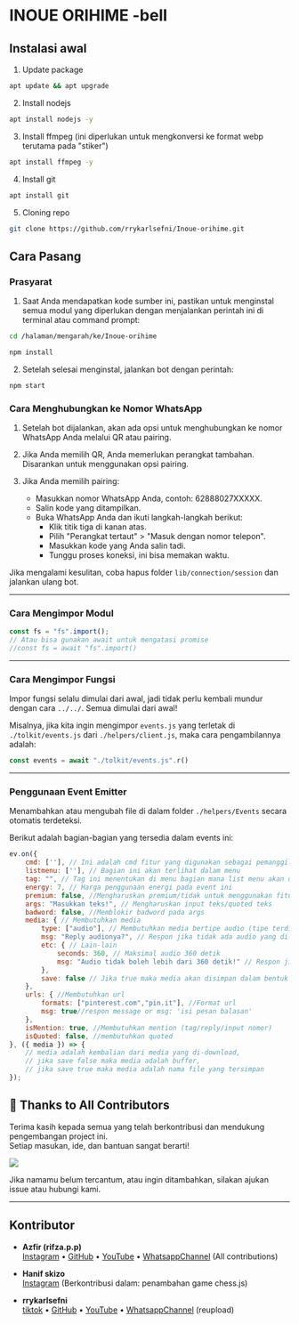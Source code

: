 # INOUE ORIHIME -bell

## Instalasi awal

1. Update package

```bash
apt update && apt upgrade
```

2. Install nodejs

```bash
apt install nodejs -y
```

3. Install ffmpeg (ini diperlukan untuk mengkonversi ke format webp terutama pada "stiker")

```bash
apt install ffmpeg -y
```

4. Install git

```bash
apt install git
```

5. Cloning repo

```bash
git clone https://github.com/rrykarlsefni/Inoue-orihime.git
```

## Cara Pasang

### Prasyarat

1. Saat Anda mendapatkan kode sumber ini, pastikan untuk menginstal semua modul yang diperlukan dengan menjalankan perintah ini di terminal atau command prompt:

```bash
cd /halaman/mengarah/ke/Inoue-orihime
```
```bash
npm install
```

2. Setelah selesai menginstal, jalankan bot dengan perintah:

```bash
npm start
```

### Cara Menghubungkan ke Nomor WhatsApp

1. Setelah bot dijalankan, akan ada opsi untuk menghubungkan ke nomor WhatsApp Anda melalui QR atau pairing.

2. Jika Anda memilih QR, Anda memerlukan perangkat tambahan. Disarankan untuk menggunakan opsi pairing.

3. Jika Anda memilih pairing:
   - Masukkan nomor WhatsApp Anda, contoh: 62888027XXXXX.
   - Salin kode yang ditampilkan.
   - Buka WhatsApp Anda dan ikuti langkah-langkah berikut:
     - Klik titik tiga di kanan atas.
     - Pilih "Perangkat tertaut" > "Masuk dengan nomor telepon".
     - Masukkan kode yang Anda salin tadi.
     - Tunggu proses koneksi, ini bisa memakan waktu.

Jika mengalami kesulitan, coba hapus folder `lib/connection/session` dan jalankan ulang bot.

---

### Cara Mengimpor Modul

```javascript
const fs = "fs".import(); 
// Atau bisa gunakan await untuk mengatasi promise
//const fs = await "fs".import()
```

---

### Cara Mengimpor Fungsi

Impor fungsi selalu dimulai dari awal, jadi tidak perlu kembali mundur dengan cara `../../`. Semua dimulai dari awal!

Misalnya, jika kita ingin mengimpor `events.js` yang terletak di `./tolkit/events.js` dari `./helpers/client.js`, maka cara pengambilannya adalah:

```javascript
const events = await "./tolkit/events.js".r()
```

---

### Penggunaan Event Emitter 
Menambahkan atau mengubah file di dalam folder `./helpers/Events` secara otomatis terdeteksi.

Berikut adalah bagian-bagian yang tersedia dalam events ini:

```javascript
ev.on({
    cmd: [''], // Ini adalah cmd fitur yang digunakan sebagai pemanggil event, Anda bisa meletakkan banyak cmd
    listmenu: [''], // Bagian ini akan terlihat dalam menu
    tag: "", // Tag ini menentukan di menu bagian mana list menu akan ditempatkan
    energy: 7, // Harga penggunaan energi pada event ini
    premium: false, //Mengharuskan premium/tidak untuk menggunakan fitur ini
    args: "Masukkan teks!", // Mengharuskan input teks/quoted teks
    badword: false, //Memblokir badword pada args
    media: { // Membutuhkan media
        type: ["audio"], // Membutuhkan media bertipe audio (tipe terdiri dari audio, document, video, image, sticker) bisa digunakn bersama did alam array
        msg: "Reply audionya?", // Respon jika tidak ada audio yang di-reply
        etc: { // Lain-lain
            seconds: 360, // Maksimal audio 360 detik
            msg: "Audio tidak boleh lebih dari 360 detik!" // Respon jika lebih dari 360 detik
        },
        save: false // Jika true maka media akan disimpan dalam bentuk file audio.mp3
    },
    urls: { //Membutuhkan url
        formats: ["pinterest.com","pin.it"], //Format url
        msg: true//respon message or msg: 'isi pesan balasan'
    },
    isMention: true, //Membutuhkan mention (tag/reply/input nomor)
    isQuoted: false, //membutuhkan quoted
}, ({ media }) => {
    // media adalah kembalian dari media yang di-download, 
    // jika save false maka media adalah buffer,
    // jika save true maka media adalah nama file yang tersimpan
});
```

## 🙌 Thanks to All Contributors

Terima kasih kepada semua yang telah berkontribusi dan mendukung pengembangan project ini.  
Setiap masukan, ide, dan bantuan sangat berarti!

[![](https://contrib.rocks/image?repo=Rifza123/Experimental-Bell)](https://github.com/Rifza123/Experimental-Bell/graphs/contributors)

Jika namamu belum tercantum, atau ingin ditambahkan, silakan ajukan issue atau hubungi kami.

---

## Kontributor

- **Azfir (rifza.p.p)**  
  [Instagram](https://www.instagram.com/rifza.p.p) • [GitHub](https://github.com/Rifza123) • [YouTube](https://www.youtube.com/@rifza) • [WhatsappChannel](https://whatsapp.com/channel/0029VaauxAt4Y9li9UtlCu1V)
  (All contributions)

- **Hanif skizo**  
  [Instagram](https://instagram.com/htr.ox)
  (Berkontribusi dalam: penambahan game chess.js)

- **rrykarlsefni**  
  [tiktok](https://vm.tiktok.com/ZSM26HxpD/) • [GitHub](https://github.com/rrykarlsefni) • [YouTube](https://www.youtube.com/@rrykarlsefni) • [WhatsappChannel](https://whatsapp.com/channel/0029Vb42ECFB4hdJNqSg9t3z)
  (reupload)
